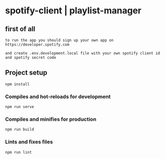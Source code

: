# spotify-client | playlist-manager

## first of all
```
to run the app you should sign up your own app on https://developer.spotify.com

and create .env.development.local file with your own spotify client id and spotify secret code
```

## Project setup
```
npm install
```

### Compiles and hot-reloads for development
```
npm run serve
```

### Compiles and minifies for production
```
npm run build
```

### Lints and fixes files
```
npm run lint
```